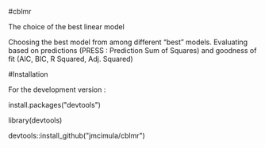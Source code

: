 #cblmr

The choice of the best linear model

Choosing the best model from among different “best” models. Evaluating based on predictions (PRESS : Prediction Sum of Squares) and goodness of fit (AIC, BIC, R Squared, Adj. Squared)

#Installation

For the development version : 

install.packages("devtools")

library(devtools)

devtools::install_github("jmcimula/cblmr")
